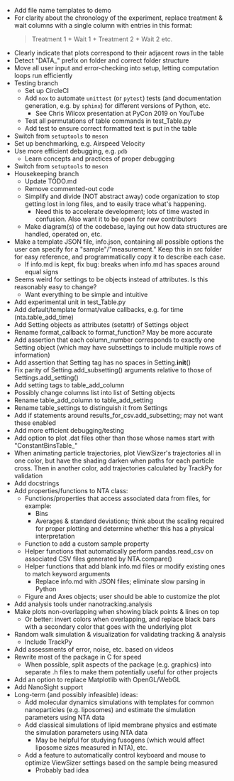 - Add file name templates to demo
- For clarity about the chronology of the experiment, replace treatment & wait columns with a single column with entries in this format:
  > Treatment 1 +
  > Wait 1 +
  > Treatment 2 +
  > Wait 2
  > etc.
- Clearly indicate that plots correspond to their adjacent rows in the table
- Detect "DATA_" prefix on folder and correct folder structure
- Move all user input and error-checking into setup, letting computation loops run efficiently
- Testing branch
  - Set up CircleCI
  - Add `nox` to automate `unittest` (or `pytest`) tests (and documentation generation, e.g. by `sphinx`) for different versions of Python, etc.
    - See Chris Wilcox presentation at PyCon 2019 on YouTube
  - Test all permutations of table commands in test_Table.py
  - Add test to ensure correct formatted text is put in the table
- Switch from `setuptools` to `meson`
- Set up benchmarking, e.g. Airspeed Velocity
- Use more efficient debugging, e.g. `pdb`
  - Learn concepts and practices of proper debugging
- Switch from `setuptools` to `meson`
- Housekeeping branch
  - Update TODO.md
  - Remove commented-out code
  - Simplify and divide (NOT abstract away) code organization to stop getting lost in long files, and to easily trace what's happening.
    - Need this to accelerate development; lots of time wasted in confusion. Also want it to be open for new contributors
  - Make diagram(s) of the codebase, laying out how data structures are handled, operated on, etc.
- Make a template JSON file, info.json, containing all possible options the user can specify for a "sample"/"measurement." Keep this in src folder for easy reference, and programmatically copy it to describe each case.
  - If info.md is kept, fix bug: breaks when info.md has spaces around equal signs
- Seems weird for settings to be objects instead of attributes. Is this reasonably easy to change?
  - Want everything to be simple and intuitive
- Add experimental unit in test_Table.py
- Add default/template format/value callbacks, e.g. for time (nta.table_add_time)
- Add Setting objects as attributes (setattr) of Settings object
- Rename format_callback to format_function? May be more accurate
- Add assertion that each column_number corresponds to exactly one Setting object (which may have subsettings to include multiple rows of information)
- Add assertion that Setting tag has no spaces in Setting.__init__()
- Fix parity of Setting.add_subsetting() arguments relative to those of Settings.add_setting()
- Add setting tags to table_add_column
- Possibly change columns list into list of Setting objects
- Rename table_add_column to table_add_setting
- Rename table_settings to distinguish it from Settings
- Add if statements around results_for_csv.add_subsetting; may not want these enabled
- Add more efficient debugging/testing
- Add option to plot .dat files other than those whose names start with "ConstantBinsTable_"
- When animating particle trajectories, plot ViewSizer's trajectories all in one color, but have the shading darken when paths for each particle cross. Then in another color, add trajectories calculated by TrackPy for validation
- Add docstrings
- Add properties/functions to NTA class:
  - Functions/properties that access associated data from files, for example:
    - Bins
    - Averages & standard deviations; think about the scaling required for proper plotting and determine whether this has a physical interpretation
  - Function to add a custom sample property
  - Helper functions that automatically perform pandas.read_csv on associated CSV files generated by NTA.compare()
  - Helper functions that add blank info.md files or modify existing ones to match keyword arguments
    - Replace info.md with JSON files; eliminate slow parsing in Python
  - Figure and Axes objects; user should be able to customize the plot
- Add analysis tools under nanotracking.analysis
- Make plots non-overlapping when showing black points & lines on top
  - Or better: invert colors when overlapping, and replace black bars with a secondary color that goes with the underlying plot
- Random walk simulation & visualization for validating tracking & analysis
  - Include TrackPy
- Add assessments of error, noise, etc. based on videos
- Rewrite most of the package in C for speed
  - When possible, split aspects of the package (e.g. graphics) into separate .h files to make them potentially useful for other projects
- Add an option to replace Matplotlib with OpenGL/WebGL
- Add NanoSight support
- Long-term (and possibly infeasible) ideas:
  - Add molecular dynamics simulations with templates for common nanoparticles (e.g. liposomes) and estimate the simulation parameters using NTA data
  - Add classical simulations of lipid membrane physics and estimate the simulation parameters using NTA data
    - May be helpful for studying fusogens (which would affect liposome sizes measured in NTA), etc.
  - Add a feature to automatically control keyboard and mouse to optimize ViewSizer settings based on the sample being measured
    - Probably bad idea